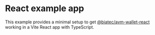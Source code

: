 # React example app

This example provides a minimal setup to get [@biatec/avm-wallet-react](https://github.com/scholtz/avm-wallet/tree/v3/packages/avm-wallet-react) working in a Vite React app with TypeScript.
